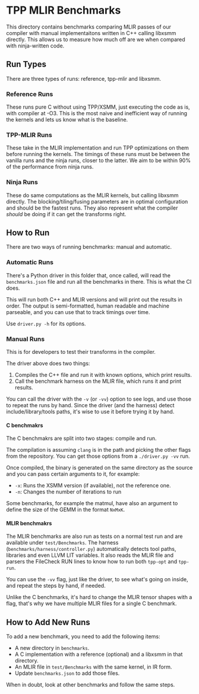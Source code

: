 # TPP MLIR Benchmarks

This directory contains benchmarks comparing MLIR passes of our compiler with manual implementaitons written in C++ calling libxsmm directly.
This allows us to measure how much off are we when compared with ninja-written code.

## Run Types

There are three types of runs: reference, tpp-mlir and libxsmm.

### Reference Runs

These runs pure C without using TPP/XSMM, just executing the code as is, with compiler at -O3.
This is the most naive and inefficient way of running the kernels and lets us know what is the baseline.

### TPP-MLIR Runs

These take in the MLIR implementation and run TPP optimizations on them before running the kernels.
The timings of these runs must be between the vanilla runs and the ninja runs, closer to the latter.
We aim to be within 90% of the performance from ninja runs.

### Ninja Runs

These do same computations as the MLIR kernels, but calling libxsmm directly.
The blocking/tiling/fusing parameters are in optimal configuration and should be the fastest runs.
They also represent what the compiler _should_ be doing if it can get the transforms right.

## How to Run

There are two ways of running benchmarks: manual and automatic.

### Automatic Runs

There's a Python driver in this folder that, once called, will read the `benchmarks.json` file and run all the benchmarks in there.
This is what the CI does.

This will run both C++ and MLIR versions and will print out the results in order.
The output is semi-formatted, human readable and machine parseable, and you can use that to track timings over time.

Use `driver.py -h` for its options.

### Manual Runs

This is for developers to test their transforms in the compiler.

The driver above does two things:
1. Compiles the C++ file and run it with known options, which print results.
2. Call the benchmark harness on the MLIR file, which runs it and print results.

You can call the driver with the `-v` (or `-vv`) option to see logs, and use those to repeat the runs by hand.
Since the driver (and the harness) detect include/library/tools paths, it's wise to use it before trying it by hand.

#### C benchmakrs

The C benchmakrs are split into two stages: compile and run.

The compilation is assuming `clang` is in the path and picking the other flags from the repository.
You can get those options from a `./driver.py -vv` run.

Once compiled, the binary is generated on the same directory as the source and you can pass certain arguments to it, for example:
* `-x`: Runs the XSMM version (if available), not the reference one.
* `-n`: Changes the number of iterations to run

Some benchmarks, for example the matmul, have also an argument to define the size of the GEMM in the format `NxMxK`.

#### MLIR benchmakrs

The MLIR benchmarks are also run as tests on a normal test run and are available under `test/Benchmarks`.
The harness (`benchmarks/harness/controller.py`) automatically detects tool paths, libraries and even LLVM LIT variables.
It also reads the MLIR file and parsers the FileCheck RUN lines to know how to run both `tpp-opt` and `tpp-run`.

You can use the `-vv` flag, just like the driver, to see what's going on inside, and repeat the steps by hand, if needed.

Unlike the C benchmarks, it's hard to change the MLIR tensor shapes with a flag, that's why we have multiple MLIR files for a single C benchmark.

## How to Add New Runs

To add a new benchmark, you need to add the following items:
 * A new directory in `benchmarks`.
 * A C implementation with a reference (optional) and a libxsmm in that directory.
 * An MLIR file in `test/Benchmarks` with the same kernel, in IR form.
 * Update `benchmarks.json` to add those files.

When in doubt, look at other benchmarks and follow the same steps.
